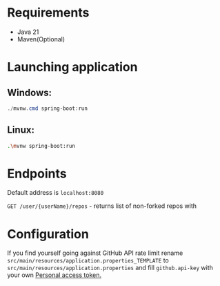 # Requirements

- Java 21
- Maven(Optional)

# Launching application

[//]: # (TODO: add launch parameters - port, ip etc)

## Windows:

```powershell
./mvnw.cmd spring-boot:run
```

## Linux:

```bash
.\mvnw spring-boot:run 
```

# Endpoints

Default address is `localhost:8080`

`GET /user/{userName}/repos` - returns list of non-forked repos with

[//]: # (TODO: add rest)

[//]: # (Add example response)

# Configuration

If you find yourself going against GitHub API rate limit rename `src/main/resources/application.properties_TEMPLATE`
to `src/main/resources/application.properties` and fill `github.api-key` with your
own [Personal access token.](https://github.com/settings/tokens)